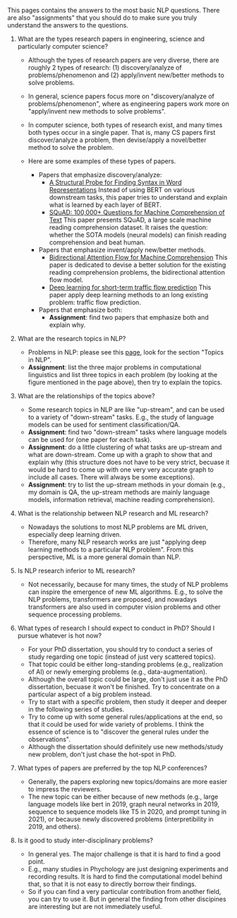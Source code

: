 This pages contains the answers to the most basic NLP questions. There are also "assignments" that you should do to make sure you truly understand the answers to the questions. 

1. What are the types research papers in engineering, science and particularly computer science? 

    - Although the types of research papers are very diverse, there are roughly 2 types of research: (1) discovery/analyze of problems/phenomenon and (2) apply/invent new/better methods to solve problems.

    - In general, science papers focus more on "discovery/analyze of problems/phenomenon", where as engineering papers work more on "apply/invent new methods to solve problems".

    - In computer science, both types of research exist, and many times both types occur in a single paper. That is, many CS papers first discover/analyze a problem, then devise/apply a novel/better method to solve the problem. 

    - Here are some examples of these types of papers. 
        - Papers that emphasize discovery/analyze:
            - [A Structural Probe for Finding Syntax in Word Representations](https://www.aclweb.org/anthology/N19-1419/) Instead of using BERT on various downstream tasks, this paper tries to understand and explain what is learned by each layer of BERT. 
            - [SQuAD: 100,000+ Questions for Machine Comprehension of Text](https://arxiv.org/pdf/1606.05250.pdf) This paper presents SQuAD, a large scale machine reading comprehension dataset. It raises the question: whether the SOTA models (neural models) can finish reading comprehension and beat human. 
        - Papers that emphasize invent/apply new/better methods. 
            - [Bidirectional Attention Flow for Machine Comprehension](https://arxiv.org/abs/1611.01603) This paper is dedicated to devise a better solution for the existing reading comprehension problems, the bidirectional attention flow model. 
            - [Deep learning for short-term traffic flow prediction](https://www.sciencedirect.com/science/article/abs/pii/S0968090X17300633) This paper apply deep learning methods to an long existing problem: traffic flow prediction. 
        - Papers that emphasize both:
            - **Assignment**: find two papers that emphasize both and explain why. 
 
2. What are the research topics in NLP?
    - Problems in NLP: please see this [page](https://github.com/clulab/clulab/wiki/A-List-of-Tutorials-from-AI-ML-NLP-Top-Conferences), look for the section "Topics in NLP". 
    - **Assignment**: list the three major problems in computational linguistics and list three topics in each problem (by looking at the figure mentioned in the page above), then try to explain the topics. 
3. What are the relationships of the topics above?
    - Some research topics in NLP are like "up-stream", and can be used to a variety of "down-stream" tasks. E.g., the study of language models can be used for sentiment classification/QA.
    - **Assignment**: find two "down-stream" tasks where language models can be used for (one paper for each task).
    - **Assignment**: do a little clustering of what tasks are up-stream and what are down-stream. Come up with a graph to show that and explain why (this structure does not have to be very strict, becuase it would be hard to come up with one very very accurate graph to include all cases. There will always be some exceptions).  
    - **Assignment**: try to list the up-stream methods in your domain (e.g., my domain is QA, the up-stream methods are mainly language models, information retrieval, machine reading comprehension).
4. What is the relationship between NLP research and ML research?
    - Nowadays the solutions to most NLP problems are ML driven, especially deep learning driven.
    - Therefore, many NLP research works are just "applying deep learning methods to a particular NLP problem". From this perspective, ML is a more general domain than NLP. 
5. Is NLP research inferior to ML research?
    - Not necessarily, because for many times, the study of NLP problems can inspire the emergence of new ML algorithms. E.g., to solve the NLP problems, transformers are proposed, and nowadays transformers are also used in computer vision problems and other sequence processing problems. 
6. What types of research I should expect to conduct in PhD? Should I pursue whatever is hot now?
    - For your PhD dissertation, you should try to conduct a series of study regarding one topic (instead of just very scattered topics).
    - That topic could be either long-standing problems (e.g., realization of AI) or newly emerging problems (e.g., data-augmentation). 
    - Although the overall topic could be large, don't just use it as the PhD dissertation, becuase it won't be finished. Try to concentrate on a particular aspect of a big problem instead. 
    - Try to start with a specific problem, then study it deeper and deeper in the following series of studies. 
    - Try to come up with some general rules/applications at the end, so that it could be used for wide variety of problems. I think the essence of science is to "discover the general rules under the observations".
    - Although the dissertation should definitely use new methods/study new problem, don't just chase the hot-spot in PhD. 
7. What types of papers are preferred by the top NLP conferences?
    - Generally, the papers exploring new topics/domains are more easier to impress the reviewers. 
    - The new topic can be either because of new methods (e.g., large language models like bert in 2019, graph neural networks in 2019, sequence to sequence models like T5 in 2020, and prompt tuning in 2021), or because newly discovered problems (interpretibility in 2019, and others). 
8. Is it good to study inter-disciplinary problems?
    - In general yes. The major challenge is that it is hard to find a good point.
    - E.g., many studies in Phychology are just designing experiments and recording results. It is hard to find the computational model behind that, so that it is not easy to directly borrow their findings. 
    - So if you can find a very particular contribution from another field, you can try to use it. But in general the finding from other discipines are interesting but are not immediately useful. 
